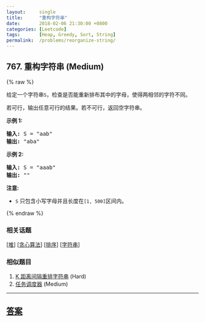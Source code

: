 ```yaml
---
layout:     single
title:      "重构字符串"
date:       2018-02-06 21:30:00 +0800
categories: [Leetcode]
tags:       [Heap, Greedy, Sort, String]
permalink:  /problems/reorganize-string/
---
```


## 767. 重构字符串 (Medium)

{% raw %}

<p>给定一个字符串<code>S</code>，检查是否能重新排布其中的字母，使得两相邻的字符不同。</p>

<p>若可行，输出任意可行的结果。若不可行，返回空字符串。</p>

<p><strong>示例&nbsp;1:</strong></p>

<pre>
<strong>输入:</strong> S = &quot;aab&quot;
<strong>输出:</strong> &quot;aba&quot;
</pre>

<p><strong>示例 2:</strong></p>

<pre>
<strong>输入:</strong> S = &quot;aaab&quot;
<strong>输出:</strong> &quot;&quot;
</pre>

<p><strong>注意:</strong></p>

<ul>
	<li><code>S</code> 只包含小写字母并且长度在<code>[1, 500]</code>区间内。</li>
</ul>

{% endraw %}

### 相关话题
  [[堆](https://github.com/openset/leetcode/tree/master/tag/heap/README.md)]
  [[贪心算法](https://github.com/openset/leetcode/tree/master/tag/greedy/README.md)]
  [[排序](https://github.com/openset/leetcode/tree/master/tag/sort/README.md)]
  [[字符串](https://github.com/openset/leetcode/tree/master/tag/string/README.md)]

### 相似题目
  1. [K 距离间隔重排字符串](/problems/rearrange-string-k-distance-apart) (Hard)
  1. [任务调度器](/problems/task-scheduler) (Medium)

---

## [答案](https://github.com/openset/leetcode/tree/master/problems/reorganize-string)
